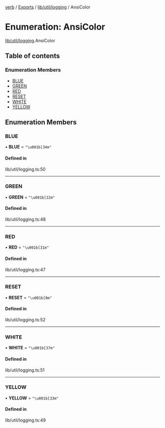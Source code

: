[yerb](../README.md) / [Exports](../modules.md) / [lib/util/logging](../modules/lib_util_logging.md) / AnsiColor

# Enumeration: AnsiColor

[lib/util/logging](../modules/lib_util_logging.md).AnsiColor

## Table of contents

### Enumeration Members

- [BLUE](lib_util_logging.AnsiColor.md#blue)
- [GREEN](lib_util_logging.AnsiColor.md#green)
- [RED](lib_util_logging.AnsiColor.md#red)
- [RESET](lib_util_logging.AnsiColor.md#reset)
- [WHITE](lib_util_logging.AnsiColor.md#white)
- [YELLOW](lib_util_logging.AnsiColor.md#yellow)

## Enumeration Members

### BLUE

• **BLUE** = ``"\u001b[34m"``

#### Defined in

lib/util/logging.ts:50

___

### GREEN

• **GREEN** = ``"\u001b[32m"``

#### Defined in

lib/util/logging.ts:48

___

### RED

• **RED** = ``"\u001b[31m"``

#### Defined in

lib/util/logging.ts:47

___

### RESET

• **RESET** = ``"\u001b[0m"``

#### Defined in

lib/util/logging.ts:52

___

### WHITE

• **WHITE** = ``"\u001b[37m"``

#### Defined in

lib/util/logging.ts:51

___

### YELLOW

• **YELLOW** = ``"\u001b[33m"``

#### Defined in

lib/util/logging.ts:49
